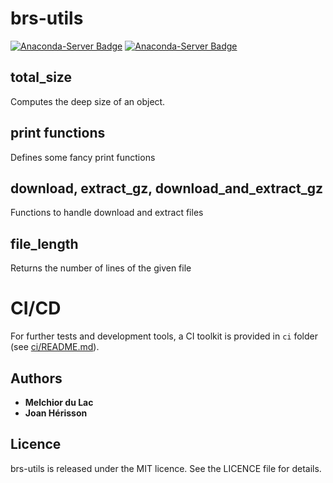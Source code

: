 # brs-utils

[![Anaconda-Server Badge](https://anaconda.org/brsynth/brs_utils/badges/latest_release_date.svg)](https://anaconda.org/brsynth/brs_utils) [![Anaconda-Server Badge](https://anaconda.org/brsynth/brs_utils/badges/version.svg)](https://anaconda.org/brsynth/brs_utils)

## total_size
Computes the deep size of an object.

## print functions
Defines some fancy print functions

## download, extract_gz, download_and_extract_gz
Functions to handle download and extract files

## file_length
Returns the number of lines of the given file

# CI/CD
For further tests and development tools, a CI toolkit is provided in `ci` folder (see [ci/README.md](ci/README.md)).



## Authors

* **Melchior du Lac**
* **Joan Hérisson**


## Licence
brs-utils is released under the MIT licence. See the LICENCE file for details.
